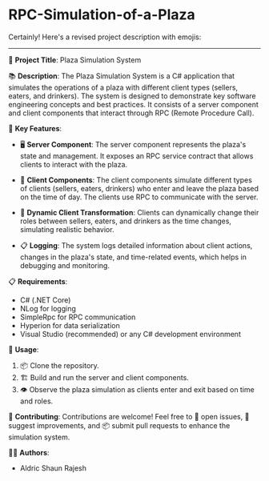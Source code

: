 # RPC-Simulation-of-a-Plaza
Certainly! Here's a revised project description with emojis:

---

🏢 **Project Title**: Plaza Simulation System

📚 **Description**:
The Plaza Simulation System is a C# application that simulates the operations of a plaza with different client types (sellers, eaters, and drinkers). The system is designed to demonstrate key software engineering concepts and best practices. It consists of a server component and client components that interact through RPC (Remote Procedure Call).

🔑 **Key Features**:
- 🖥️ **Server Component**: The server component represents the plaza's state and management. It exposes an RPC service contract that allows clients to interact with the plaza.

- 👥 **Client Components**: The client components simulate different types of clients (sellers, eaters, drinkers) who enter and leave the plaza based on the time of day. The clients use RPC to communicate with the server.

- 🔄 **Dynamic Client Transformation**: Clients can dynamically change their roles between sellers, eaters, and drinkers as the time changes, simulating realistic behavior.

- 📋 **Logging**: The system logs detailed information about client actions, changes in the plaza's state, and time-related events, which helps in debugging and monitoring.

📋 **Requirements**:
- C# (.NET Core)
- NLog for logging
- SimpleRpc for RPC communication
- Hyperion for data serialization
- Visual Studio (recommended) or any C# development environment

🚀 **Usage**:
1. 📦 Clone the repository.
2. 🏗️ Build and run the server and client components.
3. 👁️ Observe the plaza simulation as clients enter and exit based on time and roles.

🤝 **Contributing**:
Contributions are welcome! Feel free to 📢 open issues, 🚀 suggest improvements, and 📦 submit pull requests to enhance the simulation system.

👨‍💻 **Authors**:
- Aldric Shaun Rajesh

